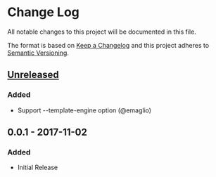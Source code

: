 # Change Log
All notable changes to this project will be documented in this file.

The format is based on [Keep a Changelog](http://keepachangelog.com/)
and this project adheres to [Semantic Versioning](http://semver.org/).

## [Unreleased]
### Added
- Support --template-engine option (@emaglio)


## 0.0.1 - 2017-11-02
### Added
- Initial Release

[Unreleased]: https://github.com/fernandes/changelog/compare/v0.1.0...HEAD
